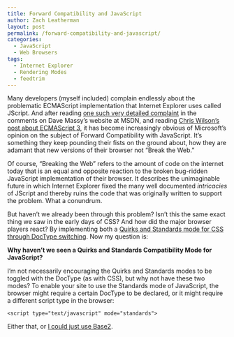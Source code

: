 ```yaml
---
title: Forward Compatibility and JavaScript
author: Zach Leatherman
layout: post
permalink: /forward-compatibility-and-javascript/
categories:
  - JavaScript
  - Web Browsers
tags:
  - Internet Explorer
  - Rendering Modes
  - feedtrim
---
```


Many developers (myself included) complain endlessly about the problematic ECMAScript implementation that Internet Explorer uses called JScript. And after reading [one such very detailed complaint][1] in the comments on Dave Massy’s website at MSDN, and reading [Chris Wilson’s post about ECMAScript 3][2], it has become increasingly obvious of Microsoft’s opinion on the subject of Forward Compatibility with JavaScript. It’s something they keep pounding their fists on the ground about, how they are adamant that new versions of their browser not “Break the Web.”

 [1]: http://blogs.msdn.com/dmassy/archive/2006/11/30/vpc-to-run-ie6-and-ie7-on-the-same-machine.aspx
 [2]: http://blogs.msdn.com/ie/archive/2007/10/30/ecmascript-3-and-beyond.aspx

Of course, “Breaking the Web” refers to the amount of code on the internet today that is an equal and opposite reaction to the broken bug-ridden JavaScript implementation of their browser. It describes the unimaginable future in which Internet Explorer fixed the many well documented *intricacies* of JScript and thereby ruins the code that was originally written to support the problem. What a conundrum.

But haven’t we already been through this problem? Isn’t this the same exact thing we saw in the early days of CSS? And how did the major browser players react? By implementing both a [Quirks and Standards mode for CSS through DocType switching][3]. Now my question is:

 [3]: http://www.quirksmode.org/css/quirksmode.html

**Why haven’t we seen a Quirks and Standards Compatibility Mode for JavaScript?**

I’m not necessarily encouraging the Quirks and Standards modes to be toggled with the DocType (as with CSS), but why not have these two modes? To enable your site to use the Standards mode of JavaScript, the browser might require a certain DocType to be declared, or it might require a different script type in the browser:

    <script type="text/javascript" mode="standards">

Either that, or [I could just use Base2][4].

 [4]: http://dean.edwards.name/weblog/2007/03/yet-another/

